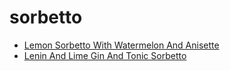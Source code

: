 # sorbetto

 * [Lemon Sorbetto With Watermelon And Anisette](index/l/lemon-sorbetto-with-watermelon-and-anisette-243202.json)
 * [Lenin And Lime Gin And Tonic Sorbetto](index/l/lenin-and-lime-gin-and-tonic-sorbetto-51187110.json)
